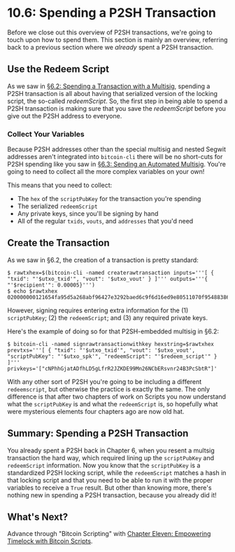 # 10.6: Spending a P2SH Transaction

Before we close out this overview of P2SH transactions, we're going to touch upon how to spend them. This section is mainly an overview, referring back to a previous section where we _already_ spent a P2SH transaction.

## Use the Redeem Script

As we saw in [§6.2: Spending a Transaction with a Multisig](06_2_Spending_a_Transaction_to_a_Multisig.md), spending a P2SH transaction is all about having that serialized version of the locking script, the so-called _redeemScript_. So, the first step in being able to spend a P2SH transaction is making sure that you save the _redeemScript_ before you give out the P2SH address to everyone. 

### Collect Your Variables

Because P2SH addresses other than the special multisig and nested Segwit addresses aren't integrated into `bitcoin-cli` there will be no short-cuts for P2SH spending like you saw in [§6.3: Sending an Automated Multisig](06_3_Sending_an_Automated_Multisig.md). You're going to need to collect all the more complex variables on your own!

This means that you need to collect:

   * The `hex` of the `scriptPubKey` for the transaction you're spending 
   * The serialized `redeemScript`
   * Any private keys, since you'll be signing by hand
   * All of the regular `txids`, `vouts`, and `addresses` that you'd need

## Create the Transaction

As we saw in §6.2, the creation of a transaction is pretty standard:
```
$ rawtxhex=$(bitcoin-cli -named createrawtransaction inputs='''[ { "txid": "'$utxo_txid'", "vout": '$utxo_vout' } ]''' outputs='''{ "'$recipient'": 0.00005}''')
$ echo $rawtxhex
020000000121654fa95d5a268abf96427e3292baed6c9f6d16ed9e80511070f954883864b10000000000ffffffff0188130000000000001600142c48d3401f6abed74f52df3f795c644b4398844600000000
```
However, signing requires entering extra information for the (1) `scriptPubKey`; (2) the `redeemScript`; and (3) any required private keys.

Here's the example of doing so for that P2SH-embedded multisig in §6.2:
```
$ bitcoin-cli -named signrawtransactionwithkey hexstring=$rawtxhex prevtxs='''[ { "txid": "'$utxo_txid'", "vout": '$utxo_vout', "scriptPubKey": "'$utxo_spk'", "redeemScript": "'$redeem_script'" } ]''' privkeys='["cNPhhGjatADfhLD5gLfrR2JZKDE99Mn26NCbERsvnr24B3PcSbtR"]'
```
With any other sort of P2SH you're going to be including a different `redeemscript`, but otherwise the practice is exactly the same. The only difference is that after two chapters of work on Scripts you now understand what the `scriptPubKey` is and what the `redeemScript` is, so hopefully what were mysterious elements four chapters ago are now old hat.

## Summary: Spending a P2SH Transaction

You already spent a P2SH back in Chapter 6, when you resent a multsig transaction the hard way, which required lining up the `scriptPubKey` and `redeemScript` information. Now you know that the `scriptPubKey` is a standardized P2SH locking script, while the `redeemScript` matches a hash in that locking script and that you need to be able to run it with the proper variables to receive a `True` result. But other than knowing more, there's nothing new in spending a P2SH transaction, because you already did it!

## What's Next?

Advance through "Bitcoin Scripting" with [Chapter Eleven: Empowering Timelock with Bitcoin Scripts](11_0_Empowering_Timelock_with_Bitcoin_Scripts.md).
